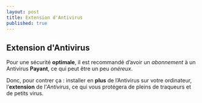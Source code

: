```yaml
---
layout: post
title: Extension d'Antivirus
published: true
---
```

## Extension d'Antivirus

Pour une sécurité **optimale**, il est recommandé d’avoir un *abonnement* à un Antivirus **Payant**, ce qui peut être un peu *onéreux*.  

Donc, pour contrer ça : installer en **plus** de l’Antivirus sur votre ordinateur, l’**extension** de l’*Antivirus*, ce qui vous protégera de pleins de traqueurs et de petits virus.

